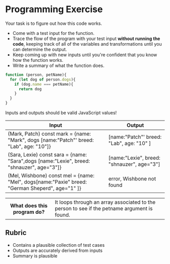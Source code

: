 # Programming Exercise

Your task is to figure out how this code works.

* Come with a test input for the function.
* Trace the flow of the program with your test input **without running the code**, keeping track of all of the variables and transformations until you can determine the output.
* Keep coming up with new inputs until you're confident that you know how the function works.
* Write a summary of what the function does.

```js
function (person, petName){
  for (let dog of person.dogs){
    if (dog.name === petName){
      return dog
    }
  }
}
```

Inputs and outputs should be valid JavaScript values!

| Input | Output |
| ----- | ------ |
|(Mark, Patch) const mark = {name: "Mark", dogs [name:"Patch"' breed: "Lab", age: "10"]} | [name:"Patch"' breed: "Lab", age: "10" ]|
|(Sara, Lexie) const sara = {name: "Sara",dogs [name:"Lexie", breed: "shnauzer", age="3"]}| [name:"Lexie", breed: "shnauzer", age="3"]| 
|(Mel, Wishbone) const mel = {name: "Mel", dogs[name:"Paxie" breed: "German Sheperd", age="1" ]}| error, Wishbone not found| 

<table>
  <tr>
    <th>What does this program do?</th>
    <td> It loops through an array associated to the person to see if the petname argument is found. </td>
  </tr>
</table>

## Rubric

* Contains a plausible collection of test cases
* Outputs are accurately derived from inputs
* Summary is plausible
